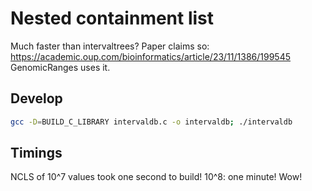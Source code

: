 # Nested containment list

Much faster than intervaltrees? Paper claims so: https://academic.oup.com/bioinformatics/article/23/11/1386/199545 GenomicRanges uses it.

## Develop

```bash
gcc -D=BUILD_C_LIBRARY intervaldb.c -o intervaldb; ./intervaldb
```

## Timings

NCLS of 10^7 values took one second to build! 10^8: one minute! Wow!
